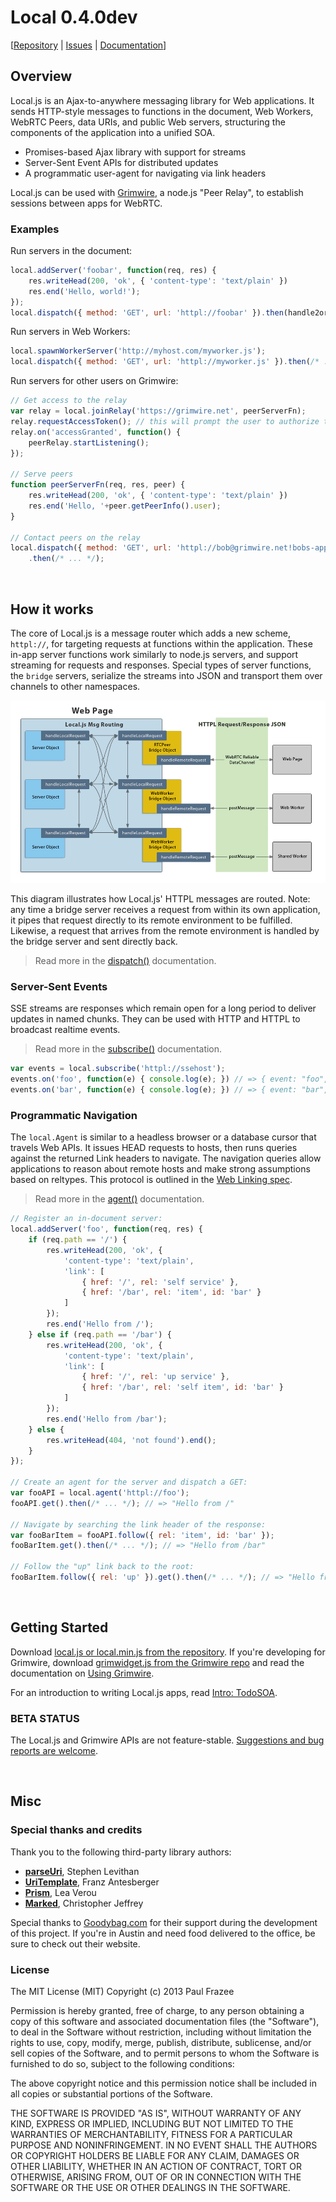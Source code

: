 Local 0.4.0dev
==============

[<a href="https://github.com/grimwire/local">Repository</a> | <a href="https://github.com/grimwire/local/issues">Issues</a> | <a href="http://grimwire.com/local">Documentation</a>]

## Overview

Local.js is an Ajax-to-anywhere messaging library for Web applications. It sends HTTP-style messages to functions in the document, Web Workers, WebRTC Peers, data URIs, and public Web servers, structuring the components of the application into a unified SOA.

 - Promises-based Ajax library with support for streams
 - Server-Sent Event APIs for distributed updates
 - A programmatic user-agent for navigating via link headers

Local.js can be used with [Grimwire](https://github.com/grimwire/grimwire), a node.js "Peer Relay", to establish sessions between apps for WebRTC.

### Examples

Run servers in the document:

```javascript
local.addServer('foobar', function(req, res) {
    res.writeHead(200, 'ok', { 'content-type': 'text/plain' })
    res.end('Hello, world!');
});
local.dispatch({ method: 'GET', url: 'httpl://foobar' }).then(handle2or3xx, handle4or5xx);
```

Run servers in Web Workers:

```javascript
local.spawnWorkerServer('http://myhost.com/myworker.js');
local.dispatch({ method: 'GET', url: 'httpl://myworker.js' }).then(/* ... */);
```

Run servers for other users on Grimwire:

```javascript
// Get access to the relay
var relay = local.joinRelay('https://grimwire.net', peerServerFn);
relay.requestAccessToken(); // this will prompt the user to authorize the app
relay.on('accessGranted', function() {
    peerRelay.startListening();
});

// Serve peers
function peerServerFn(req, res, peer) {
    res.writeHead(200, 'ok', { 'content-type': 'text/plain' })
    res.end('Hello, '+peer.getPeerInfo().user);
}

// Contact peers on the relay
local.dispatch({ method: 'GET', url: 'httpl://bob@grimwire.net!bobs-app.com' })
    .then(/* ... */);
```

<br/>

## How it works

The core of Local.js is a message router which adds a new scheme, `httpl://`, for targeting requests at functions within the application. These in-app server functions work similarly to node.js servers, and support streaming for requests and responses. Special types of server functions, the `bridge` servers, serialize the streams into JSON and transport them over channels to other namespaces.

<img src="assets/docs-messaging-diagram.png" />

This diagram illustrates how Local.js' HTTPL messages are routed. Note: any time a bridge server receives a request from within its own application, it pipes that request directly to its remote environment to be fulfilled. Likewise, a request that arrives from the remote environment is handled by the bridge server and sent directly back.

 > Read more in the <a href="#docs/web/dispatch.md">dispatch()</a> documentation.

### Server-Sent Events

SSE streams are responses which remain open for a long period to deliver updates in named chunks. They can be used with HTTP and HTTPL to broadcast realtime events.

> Read more in the <a href="#docs/web/subscribe.md">subscribe()</a> documentation.

```javascript
var events = local.subscribe('httpl://ssehost');
events.on('foo', function(e) { console.log(e); }) // => { event: "foo", data: ... }
events.on('bar', function(e) { console.log(e); }) // => { event: "bar", data: ... }
```

### Programmatic Navigation

The `local.Agent` is similar to a headless browser or a database cursor that travels Web APIs. It issues HEAD requests to hosts, then runs queries against the returned Link headers to navigate. The navigation queries allow applications to reason about remote hosts and make strong assumptions based on reltypes. This protocol is outlined in the [Web Linking spec](http://tools.ietf.org/html/rfc5988).

> Read more in the <a href="#docs/web/agent.md">agent()</a> documentation.

```javascript
// Register an in-document server:
local.addServer('foo', function(req, res) {
    if (req.path == '/') {
        res.writeHead(200, 'ok', {
            'content-type': 'text/plain',
            'link': [
                { href: '/', rel: 'self service' },
                { href: '/bar', rel: 'item', id: 'bar' }
            ]
        });
        res.end('Hello from /');
    } else if (req.path == '/bar') {
        res.writeHead(200, 'ok', {
            'content-type': 'text/plain',
            'link': [
                { href: '/', rel: 'up service' },
                { href: '/bar', rel: 'self item', id: 'bar' }
            ]
        });
        res.end('Hello from /bar');
    } else {
        res.writeHead(404, 'not found').end();
    }
});

// Create an agent for the server and dispatch a GET:
var fooAPI = local.agent('httpl://foo');
fooAPI.get().then(/* ... */); // => "Hello from /"

// Navigate by searching the link header of the response:
var fooBarItem = fooAPI.follow({ rel: 'item', id: 'bar' });
fooBarItem.get().then(/* ... */); // => "Hello from /bar"

// Follow the "up" link back to the root:
fooBarItem.follow({ rel: 'up' }).get().then(/* ... */); // => "Hello from /"
```

<br/>

## Getting Started

Download <a href="//github.com/grimwire/local">local.js or local.min.js from the repository</a>. If you're developing for Grimwire, download <a href="//github.com/grimwire/grimwire">grimwidget.js from the Grimwire repo</a> and read the documentation on <a href="#docs/grimwire.md">Using Grimwire</a>.

For an introduction to writing Local.js apps, read <a href="#docs/todosoa.md">Intro: TodoSOA</a>.

### BETA STATUS

The Local.js and Grimwire APIs are not feature-stable. <a href="//github.com/grimwire/local/issues">Suggestions and bug reports are welcome</a>.

<br/>

## Misc

### Special thanks and credits

Thank you to the following third-party library authors:

 - [**parseUri**](http://stevenlevithan.com/demo/parseuri/js/), Stephen Levithan
 - [**UriTemplate**](https://github.com/fxa/uritemplate-js), Franz Antesberger
 - [**Prism**](https://github.com/LeaVerou/prism), Lea Verou
 - [**Marked**](https://github.com/chjj/marked), Christopher Jeffrey

Special thanks to [Goodybag.com](http://goodybag.com) for their support during the development of this project. If you're in Austin and need food delivered to the office, be sure to check out their website.

### License

The MIT License (MIT)
Copyright (c) 2013 Paul Frazee

Permission is hereby granted, free of charge, to any person obtaining a copy of this software and associated documentation files (the "Software"), to deal in the Software without restriction, including without limitation the rights to use, copy, modify, merge, publish, distribute, sublicense, and/or sell copies of the Software, and to permit persons to whom the Software is furnished to do so, subject to the following conditions:

The above copyright notice and this permission notice shall be included in all copies or substantial portions of the Software.

THE SOFTWARE IS PROVIDED "AS IS", WITHOUT WARRANTY OF ANY KIND, EXPRESS OR IMPLIED, INCLUDING BUT NOT LIMITED TO THE WARRANTIES OF MERCHANTABILITY, FITNESS FOR A PARTICULAR PURPOSE AND NONINFRINGEMENT. IN NO EVENT SHALL THE AUTHORS OR COPYRIGHT HOLDERS BE LIABLE FOR ANY CLAIM, DAMAGES OR OTHER LIABILITY, WHETHER IN AN ACTION OF CONTRACT, TORT OR OTHERWISE, ARISING FROM, OUT OF OR IN CONNECTION WITH THE SOFTWARE OR THE USE OR OTHER DEALINGS IN THE SOFTWARE.
